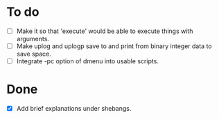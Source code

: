 # To do
- [ ] Make it so that 'execute' would be able to execute things with arguments.
- [ ] Make uplog and uplogp save to and print from binary integer data to save space.
- [ ] Integrate -pc option of dmenu into usable scripts.

# Done
- [X] Add brief explanations under shebangs.

